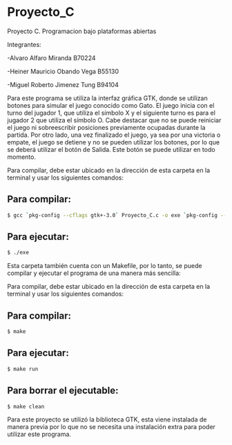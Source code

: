 # Proyecto_C
Proyecto C. Programacion bajo plataformas abiertas 

Integrantes: 

-Alvaro Alfaro Miranda B70224

-Heiner Mauricio Obando Vega B55130

-Miguel Roberto Jimenez Tung B94104

Para este programa se utiliza la interfaz gráfica GTK, donde se utilizan botones para simular el juego conocido como Gato. El juego inicia con el turno del jugador 1, que utiliza el símbolo X y el siguiente turno es para el jugador 2 que utiliza el símbolo O. Cabe destacar que no se puede reiniciar el juego ni sobreescribir posiciones previamente ocupadas durante la partida. Por otro lado, una vez finalizado el juego, ya sea por una victoria o empate, el juego se detiene y no se pueden utilizar los botones, por lo que se deberá utilizar el botón de Salida. Este botón se puede utilizar en todo momento. 

Para compilar, debe estar ubicado en la dirección de esta carpeta en la terminal y usar los siguientes comandos:

## Para compilar:
```bash
$ gcc `pkg-config --cflags gtk+-3.0` Proyecto_C.c -o exe `pkg-config --libs gtk+-3.0`
```

## Para ejecutar:
```bash
$ ./exe
```
Esta carpeta también cuenta con un Makefile, por lo tanto, se puede compilar y ejecutar el programa de una manera más sencilla:

Para compilar, debe estar ubicado en la dirección de esta carpeta en la terminal y usar los siguientes comandos:

## Para compilar:
```bash
$ make
```
## Para ejecutar:
```bash
$ make run
```
## Para borrar el ejecutable:
```bash
$ make clean
```
Para este proyecto se utilizó la biblioteca GTK, esta viene instalada de manera previa por lo que no se necesita una instalación extra para poder utilizar este programa.
